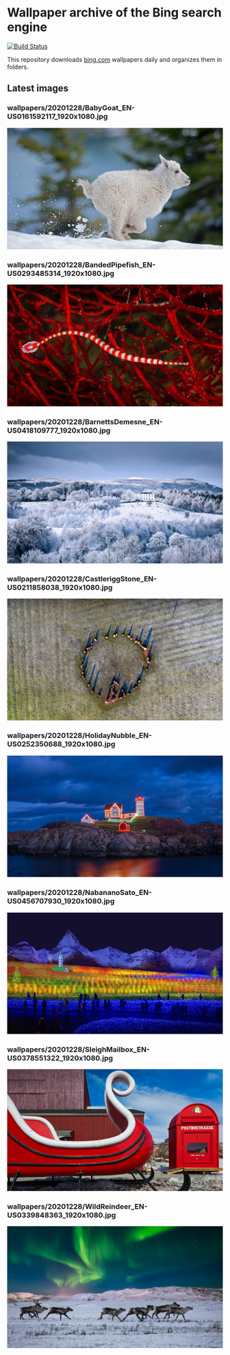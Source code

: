 # Wallpaper archive of the Bing search engine

[![Build Status](https://travis-ci.org/kijart/bing-daily-images-dl.svg?branch=wallpapers)](https://travis-ci.org/kijart/bing-daily-images-dl)

This repository downloads [bing.com](https://www.bing.com) wallpapers daily and organizes them in folders.

## Latest images

<!-- Wallpapers -->

### wallpapers/20201228/BabyGoat_EN-US0161592117_1920x1080.jpg

![wallpapers/20201228/BabyGoat_EN-US0161592117_1920x1080.jpg](wallpapers/20201228/BabyGoat_EN-US0161592117_1920x1080.jpg)

### wallpapers/20201228/BandedPipefish_EN-US0293485314_1920x1080.jpg

![wallpapers/20201228/BandedPipefish_EN-US0293485314_1920x1080.jpg](wallpapers/20201228/BandedPipefish_EN-US0293485314_1920x1080.jpg)

### wallpapers/20201228/BarnettsDemesne_EN-US0418109777_1920x1080.jpg

![wallpapers/20201228/BarnettsDemesne_EN-US0418109777_1920x1080.jpg](wallpapers/20201228/BarnettsDemesne_EN-US0418109777_1920x1080.jpg)

### wallpapers/20201228/CastleriggStone_EN-US0211858038_1920x1080.jpg

![wallpapers/20201228/CastleriggStone_EN-US0211858038_1920x1080.jpg](wallpapers/20201228/CastleriggStone_EN-US0211858038_1920x1080.jpg)

### wallpapers/20201228/HolidayNubble_EN-US0252350688_1920x1080.jpg

![wallpapers/20201228/HolidayNubble_EN-US0252350688_1920x1080.jpg](wallpapers/20201228/HolidayNubble_EN-US0252350688_1920x1080.jpg)

### wallpapers/20201228/NabananoSato_EN-US0456707930_1920x1080.jpg

![wallpapers/20201228/NabananoSato_EN-US0456707930_1920x1080.jpg](wallpapers/20201228/NabananoSato_EN-US0456707930_1920x1080.jpg)

### wallpapers/20201228/SleighMailbox_EN-US0378551322_1920x1080.jpg

![wallpapers/20201228/SleighMailbox_EN-US0378551322_1920x1080.jpg](wallpapers/20201228/SleighMailbox_EN-US0378551322_1920x1080.jpg)

### wallpapers/20201228/WildReindeer_EN-US0339848363_1920x1080.jpg

![wallpapers/20201228/WildReindeer_EN-US0339848363_1920x1080.jpg](wallpapers/20201228/WildReindeer_EN-US0339848363_1920x1080.jpg)

